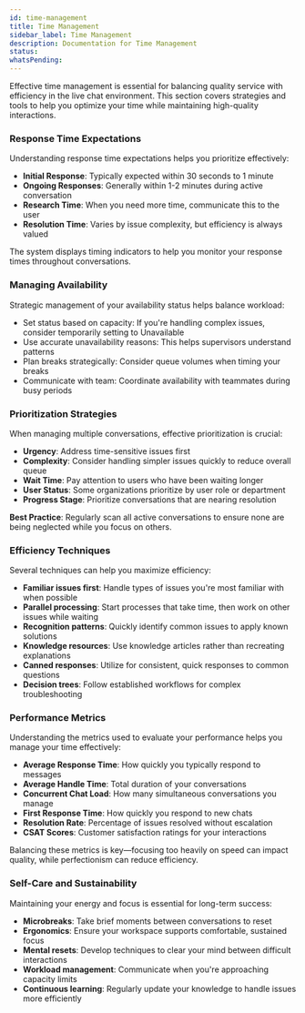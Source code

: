 ```yaml
---
id: time-management
title: Time Management
sidebar_label: Time Management
description: Documentation for Time Management
status: 
whatsPending: 
---
```


Effective time management is essential for balancing quality service with efficiency in the live chat environment. This section covers strategies and tools to help you optimize your time while maintaining high-quality interactions.

### Response Time Expectations

Understanding response time expectations helps you prioritize effectively:

- **Initial Response**: Typically expected within 30 seconds to 1 minute
- **Ongoing Responses**: Generally within 1-2 minutes during active conversation
- **Research Time**: When you need more time, communicate this to the user
- **Resolution Time**: Varies by issue complexity, but efficiency is always valued

The system displays timing indicators to help you monitor your response times throughout conversations.

### Managing Availability

Strategic management of your availability status helps balance workload:

- Set status based on capacity: If you're handling complex issues, consider temporarily setting to Unavailable
- Use accurate unavailability reasons: This helps supervisors understand patterns
- Plan breaks strategically: Consider queue volumes when timing your breaks
- Communicate with team: Coordinate availability with teammates during busy periods

### Prioritization Strategies

When managing multiple conversations, effective prioritization is crucial:

- **Urgency**: Address time-sensitive issues first
- **Complexity**: Consider handling simpler issues quickly to reduce overall queue
- **Wait Time**: Pay attention to users who have been waiting longer
- **User Status**: Some organizations prioritize by user role or department
- **Progress Stage**: Prioritize conversations that are nearing resolution

**Best Practice**: Regularly scan all active conversations to ensure none are being neglected while you focus on others.

### Efficiency Techniques

Several techniques can help you maximize efficiency:

- **Familiar issues first**: Handle types of issues you're most familiar with when possible
- **Parallel processing**: Start processes that take time, then work on other issues while waiting
- **Recognition patterns**: Quickly identify common issues to apply known solutions
- **Knowledge resources**: Use knowledge articles rather than recreating explanations
- **Canned responses**: Utilize for consistent, quick responses to common questions
- **Decision trees**: Follow established workflows for complex troubleshooting

### Performance Metrics

Understanding the metrics used to evaluate your performance helps you manage your time effectively:

- **Average Response Time**: How quickly you typically respond to messages
- **Average Handle Time**: Total duration of your conversations
- **Concurrent Chat Load**: How many simultaneous conversations you manage
- **First Response Time**: How quickly you respond to new chats
- **Resolution Rate**: Percentage of issues resolved without escalation
- **CSAT Scores**: Customer satisfaction ratings for your interactions

Balancing these metrics is key—focusing too heavily on speed can impact quality, while perfectionism can reduce efficiency.

### Self-Care and Sustainability

Maintaining your energy and focus is essential for long-term success:

- **Microbreaks**: Take brief moments between conversations to reset
- **Ergonomics**: Ensure your workspace supports comfortable, sustained focus
- **Mental resets**: Develop techniques to clear your mind between difficult interactions
- **Workload management**: Communicate when you're approaching capacity limits
- **Continuous learning**: Regularly update your knowledge to handle issues more efficiently